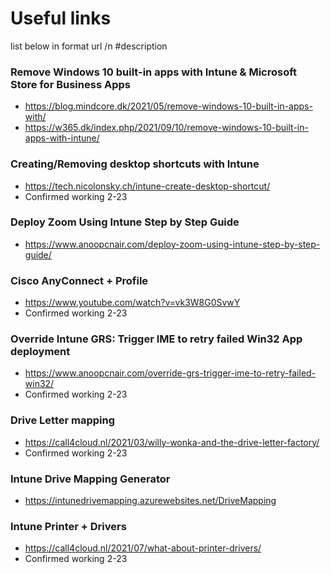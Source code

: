 # Useful links

list below in format url /n #description

### Remove Windows 10 built-in apps with Intune & Microsoft Store for Business Apps
- https://blog.mindcore.dk/2021/05/remove-windows-10-built-in-apps-with/
- https://w365.dk/index.php/2021/09/10/remove-windows-10-built-in-apps-with-intune/


### Creating/Removing desktop shortcuts with Intune
- https://tech.nicolonsky.ch/intune-create-desktop-shortcut/
- Confirmed working 2-23

### Deploy Zoom Using Intune Step by Step Guide
- https://www.anoopcnair.com/deploy-zoom-using-intune-step-by-step-guide/


### Cisco AnyConnect + Profile
- https://www.youtube.com/watch?v=vk3W8G0SvwY
- Confirmed working 2-23

### Override Intune GRS: Trigger IME to retry failed Win32 App deployment
- https://www.anoopcnair.com/override-grs-trigger-ime-to-retry-failed-win32/
- Confirmed working 2-23

### Drive Letter mapping
- https://call4cloud.nl/2021/03/willy-wonka-and-the-drive-letter-factory/
- Confirmed working 2-23

### Intune Drive Mapping Generator
- https://intunedrivemapping.azurewebsites.net/DriveMapping


### Intune Printer + Drivers
- https://call4cloud.nl/2021/07/what-about-printer-drivers/
- Confirmed working 2-23
